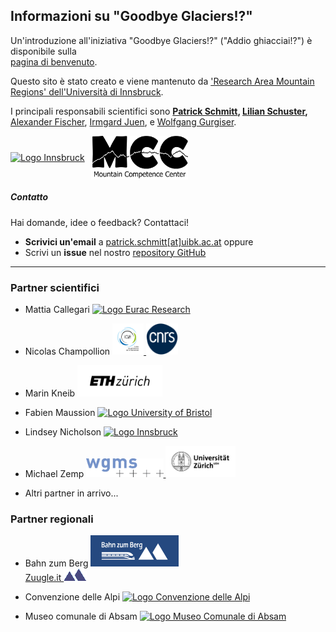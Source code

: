 ## Informazioni su "Goodbye Glaciers!?"  

Un'introduzione all'iniziativa "Goodbye Glaciers!?" ("Addio ghiacciai!?") è disponibile sulla  
<a href="{{ site.baseurl }}/">pagina di benvenuto</a>.  

<p>  
  Questo sito è stato creato e viene mantenuto da  
  <a href="https://www.uibk.ac.at/en/alpinerraum/">'Research Area Mountain Regions' dell'Università di Innsbruck</a>.  
</p>  

<p>  
  I principali responsabili scientifici sono  
  <strong> <a href="https://www.uibk.ac.at/en/acinn/people/patrick-schmitt/">Patrick Schmitt</a>,  
  <a href="https://lilianschuster.github.io/">Lilian Schuster</a>, </strong>  
  <a href="https://github.com/afisc">Alexander Fischer</a>,  
  <a href="https://www.uibk.ac.at/de/alpinerraum/team/irmgard-juen/">Irmgard Juen</a>,  
  e <a href="https://www.uibk.ac.at/en/acinn/people/wolfgang-gurgiser/">Wolfgang Gurgiser</a>.  
</p>  

<div style="display: flex; align-items: center; gap: 10px;">
  <a href="https://www.uibk.ac.at/en/">  
    <img src="/assets/images/logos/logo_uibk.jpg" alt="Logo Innsbruck" style="height: 80px; width: auto;" />  
  </a>  
  <img src="/assets/images/logos/logo_mcc_ibk.png" alt="Logo Mountain Competence Center" style="height: 70px; width: auto;" />  
</div>

##### Contatto  

Hai domande, idee o feedback? Contattaci!  

- **Scrivici un'email** a [patrick.schmitt[at]uibk.ac.at](mailto:patrick.schmitt@uibk.ac.at) oppure  
- Scrivi un **issue** nel nostro [repository GitHub](https://github.com/pat-schmitt/goodbye_glaciers/issues)  


-----
      
### Partner scientifici  
- Mattia Callegari   <a href="https://www.eurac.edu/it">
    <img src="/assets/images/logos/Eurac_Research_logo.png" alt="Logo Eurac Research" style="height: 50px; width: auto;" />
  </a>
- Nicolas Champollion
  <a href="https://www.ige-grenoble.fr/?lang=en">
    <img src="/assets/images/logos/logoIGE_Color.png" alt="Logo Universite Grenoble Alpes" style="height: 50px; width: auto;" />
  </a>
  <a href="https://www.cnrs.fr/en">
    <img src="/assets/images/logos/LOGO_CNRS_BLEU.png" alt="Logo CNRS" style="height: 50px; width: auto;" />
  </a>

- Marin Kneib
  <a href="https://ethz.ch/en.html">
    <img src="/assets/images/logos/logo_eth.png" alt="Logo ETH Zürich" style="height: 50px; width: auto;" />
  </a>

- Fabien Maussion 
  <a href="https://www.bristol.ac.uk/">
    <img src="/assets/images/logos/logo_bristol.svg" alt="Logo University of Bristol" style="height: 50px; width: auto;" />
  </a>

- Lindsey Nicholson
  <a href="https://www.uibk.ac.at/en/">
    <img src="/assets/images/logos/logo_uibk.jpg" alt="Logo Innsbruck" style="width: auto; height: 50px;" />
  </a>

- Michael Zemp
  <a href="https://wgms.ch/">
    <img src="/assets/images/logos/wgms-logo.png" alt="Logo WGMS" style="height: 30px; width: auto;" />
  </a>
  <a href="https://www.uzh.ch/en.html">
    <img src="/assets/images/logos/Universität_Zürich_logo.png" alt="Logo Universität_Zürich" style="height: 50px; width: auto;" />
  </a>
- Altri partner in arrivo...

### Partner regionali  
- Bahn zum Berg <a href="https://www.bahn-zum-berg.at"><img src="/assets/images/logos/logo_bahn_zum_berg.png" alt="Logo Bahn zum Berg" style="height: 50px; width: auto;" />  
  </a> [Zuugle.it <img src="/assets/images/logos/logo_zuugle_small.png" alt="Logo Zuugle.it" style="height: 20px; width: auto;" /> ](https://www.zuugle.it)  
- Convenzione delle Alpi <a href="https://www.alpconv.org/it/"><img src="/assets/images/logos/logo_alpenkonvention.png" alt="Logo Convenzione delle Alpi" style="height: 50px; width: auto;" />  
  </a>  

- Museo comunale di Absam <a href="https://www.absammuseum.at/"><img src="/assets/images/logos/Museum_Absam_Logo.png" alt="Logo Museo Comunale di Absam" style="height: 50px; width: auto;" />  
  </a>  


